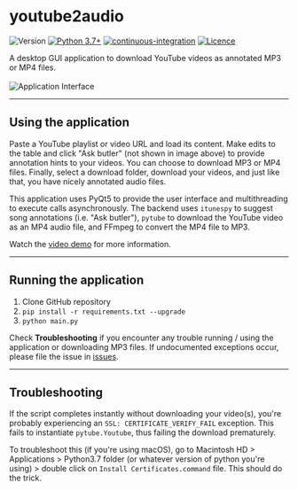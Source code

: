 # **youtube2audio**

![Version](https://img.shields.io/badge/version-v2024.09.26-orange)
[![Python 3.7+](https://img.shields.io/badge/python-3.7+-blue.svg)](https://www.python.org/downloads/)
[![continuous-integration](https://github.com/irahorecka/youtube2audio/workflows/continuous-integration/badge.svg)](https://github.com/irahorecka/youtube2audio/actions)
[![Licence](https://img.shields.io/badge/license-MIT-blue.svg)](https://raw.githubusercontent.com/irahorecka/youtube2audio/main/LICENSE)

A desktop GUI application to download YouTube videos as annotated MP3 or MP4 files.
<br>
<br>
![Application Interface](docs/youtube2audio.png)
<hr>

## Using the application

Paste a YouTube playlist or video URL and load its content. Make edits to the table and click "Ask butler" (not shown in image above) to provide annotation hints to your videos. You can choose to download MP3 or MP4 files. Finally, select a download folder, download your videos, and just like that, you have nicely annotated audio files.

This application uses PyQt5 to provide the user interface and multithreading to execute calls asynchronously. The backend uses ```itunespy``` to suggest song annotations (i.e. "Ask butler"), ```pytube``` to download the YouTube video as an MP4 audio file, and FFmpeg to convert the MP4 file to MP3.

Watch the <a href="https://i.imgur.com/6gAdznH.mp4">video demo</a> for more information.
<hr>

## Running the application

1) Clone GitHub repository
2) ```pip install -r requirements.txt --upgrade```
3) ```python main.py```

Check <b>Troubleshooting</b> if you encounter any trouble running / using the application or downloading MP3 files. If undocumented exceptions occur, please file the issue in <a href="https://github.com/irahorecka/YouTube2Audio/issues">issues</a>.
<hr>

## Troubleshooting

If the script completes instantly without downloading your video(s), you're probably experiencing an ```SSL: CERTIFICATE_VERIFY_FAIL``` exception. This fails to instantiate ```pytube.Youtube```, thus failing the download prematurely.

To troubleshoot this (if you're using macOS), go to Macintosh HD > Applications > Python3.7 folder (or whatever version of python you're using) > double click on ```Install Certificates.command``` file. This should do the trick.
